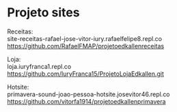 # Projeto sites

Receitas:<br>
site-receitas-rafael-jose-vitor-iury.rafaelfelipe8.repl.co<br>
https://github.com/RafaelFMAP/projetoedkallenreceitas

Loja:<br>
loja.iuryfranca1.repl.co<br>
https://github.com/IuryFranca15/ProjetoLojaEdkallen.git

Hotsite:<br>
primavera-sound-joao-pessoa-hotsite.josevitor46.repl.co<br>
https://github.com/vitorfa1914/projetoedkallenprimavera
